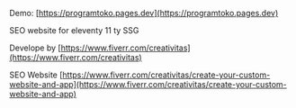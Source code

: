 Demo: [https://programtoko.pages.dev](https://programtoko.pages.dev)

SEO website for eleventy 11 ty SSG

Develope by
[https://www.fiverr.com/creativitas](https://www.fiverr.com/creativitas)

SEO Website
[https://www.fiverr.com/creativitas/create-your-custom-website-and-app](https://www.fiverr.com/creativitas/create-your-custom-website-and-app)
